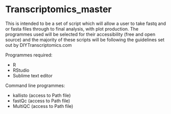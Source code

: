 # Transcriptomics_master

This is intended to be a set of script which will allow a user to take fastq and or fasta files through to final analysis, with plot production. The programmes used will be selected for their accessibility (free and open source) and the majority of these scripts will be following the guidelines set out by DIYTranscriptomics.com

Programmes required:
- R
- RStudio
- Sublime text editor

Command line programmes:
- kallisto (access to Path file)
- fastQc (access to Path file)
- MultiQC (access to Path file)

